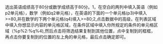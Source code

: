 选出英语成绩高于80分或数学成绩高于80分。1，在空白的两列中填入英语（例如p2单元格），数学（例如q2单元格），在英语的下面的一个单元格(p3)中填入>=80,并在数学的下两个单元格(q4)填入>=80;2,点击数据中的高级，在列表区域中填入你想显示内容的单元格区域，在条件区域中填入你所规定的条件的单元格区域（%p%2:%q%4),然后点击将筛选结果复制到其他位置，点中复制到的框框，再点击你要复制到的位置的左上角的单元格，最后点击确定即可。
